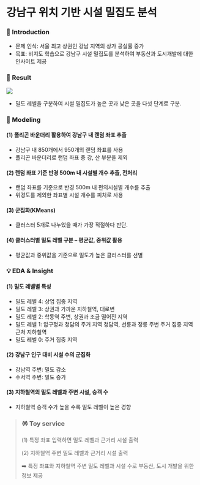 # 강남구 위치 기반 시설 밀집도 분석

### 📖 Introduction

- 문제 인식: 서울 최고 상권인 강남 지역의 상가 공실률 증가
- 목표: 비지도 학습으로 강남구 시설 밀집도를 분석하여 부동산과 도시개발에 대한 인사이트 제공

### 📝 Result

![](https://velog.velcdn.com/images/hsty94/post/21240a99-a481-4f06-a92e-1fd4b42e7f38/image.png)

- 밀도 레벨을 구분하여 시설 밀집도가 높은 곳과 낮은 곳을 다섯 단계로 구분.

### 🤖 Modeling

#### (1) 폴리곤 바운더리 활용하여 강남구 내 랜덤 좌표 추출

- 강남구 내 850개에서 950개의 랜덤 좌표를 사용
- 폴리곤 바운더리로 랜덤 좌표 중 강, 산 부분을 제외

#### (2) 랜덤 좌표 기준 반경 500m 내 시설별 개수 추출, 전처리

- 랜덤 좌표를 기준으로 반경 500m 내 편의시설별 개수를 추출
- 위경도를 제외한 좌표별 시설 개수를 피처로 사용

#### (3) 군집화(KMeans)

- 클러스터 5개로 나누었을 때가 가장 적절하다 판단.

#### (4) 클러스터별 밀도 레벨 구분 – 평균값, 중위값 활용

- 평균값과 중위값을 기준으로 밀도가 높은 클러스터를 선별


### 💡 EDA & Insight

#### (1) 밀도 레벨별 특성

- 밀도 레벨 4: 상업 집중 지역
- 밀도 레벨 3: 상권과 가까운 지하철역, 대로변
- 밀도 레벨 2: 학동역 주변, 상권과 조금 떨어진 지역
- 밀도 레벨 1: 압구정과 청담의 주거 지역
	     청담역, 선릉과 정릉 주변
	     주거 집중 지역 근처 지하철역   
- 밀도 레벨 0: 주거 집중 지역

#### (2) 강남구 인구 대비 시설 수의 군집화

- 강남역 주변: 밀도 감소
- 수서역 주변: 밀도 증가

#### (3)  지하철역의 밀도 레벨과 주변 시설, 승객 수

- 지하철역 승객 수가 높을 수록 밀도 레벨이 높은 경향


>### 🪅 Toy service
>
>(1) 특정 좌표 입력하면 밀도 레벨과 근거리 시설 출력
>
>(2) 지하철역 주변 밀도 레벨과 근거리 시설 출력
>
>➡️ 특정 좌표와 지하철역 주변 밀도 레벨과 시설 수로 부동산, 도시 개발을 위한 정보 제공


